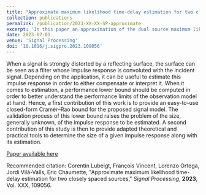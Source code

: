 ```yaml
---
title: "Approximate maximum likelihood time-delay estimation for two closely spaced sources"
collection: publications
permalink: /publication/2023-XX-XX-SP-approximate
excerpt: 'In this paper an approximation of the dual source maximum likelihood criterion is proposed to tackle the untractable case when the sources are very closed in space.'
date: 2023-07-01
venue: 'Signal Processing'
doi: '10.1016/j.sigpro.2023.109056'
---
```

When a signal is strongly distorted by a reflecting surface, the surface can be seen as a filter whose impulse response is convoluted with the incident signal. Depending on the application, it can be useful to estimate this impulse response in order to either compensate or interpret it. When it comes to estimation, a performance lower bound should be computed in order to better understand the performance limits of the observation model at hand. Hence, a first contribution of this work is to provide an easy-to-use closed-form Cramér–Rao bound for the proposed signal model. The validation process of this lower bound raises the problem of the size, generally unknown, of the impulse response to be estimated. A second contribution of this study is then to provide adapted theoretical and practical tools to determine the size of a given impulse response along with its estimation.

[Paper available here](http://clubeigt.github.io/files/2023_SP_approximate.pdf)

Recommended citation: Corentin Lubeigt, François Vincent, Lorenzo Ortega, Jordi Vilà-Valls, Eric Chaumette, &quot;Approximate maximum likelihood time-delay estimation for two closely spaced sources,&quot; <i>Signal Processing</i>, <b>2023</b>, Vol. XXX, 109056.